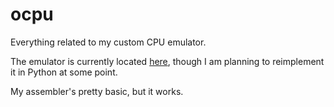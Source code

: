 # ocpu
Everything related to my custom CPU emulator.

The emulator is currently located [here](https://scratch.mit.edu/projects/322195979/), though I am planning to reimplement it in Python at some point.

My assembler's pretty basic, but it works.
